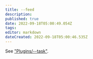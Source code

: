 ```yaml
---
title: --feed
description: 
published: true
date: 2022-09-18T05:00:49.054Z
tags: 
editor: markdown
dateCreated: 2022-09-18T05:00:46.535Z
---
```


See ["Plugins/--task"](/"Plugins/--task").